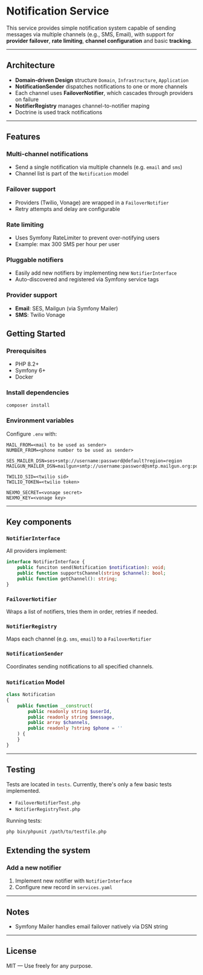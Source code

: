 # Notification Service

This service provides simple notification system capable of sending messages via multiple channels (e.g., SMS, Email), with support for **provider failover**, **rate limiting**, **channel configuration** and basic **tracking**.

---

## Architecture
- **Domain-driven Design** structure `Domain`, `Infrastructure`, `Application`
- **NotificationSender** dispatches notifications to one or more channels
- Each channel uses **FailoverNotifier**, which cascades through providers on failure
- **NotifierRegistry** manages channel-to-notifier maping
- Doctrine is used track notifications

---

## Features

### Multi-channel notifications
- Send a single notification via multiple channels (e.g. `email` and `sms`)
- Channel list is part of the `Notification` model

### Failover support
- Providers (Twilio, Vonage) are wrapped in a `FailoverNotifier`
- Retry attempts and delay are configurable

### Rate limiting
- Uses Symfony RateLimiter to prevent over-notifying users
- Example: max 300 SMS per hour per user

### Pluggable notifiers
- Easily add new notifiers by implementing new `NotifierInterface`
- Auto-discovered and registered via Symfony service tags

### Provider support
- **Email**: SES, Mailgun (via Symfony Mailer)
- **SMS**: Twilio Vonage

## Getting Started

### Prerequisites
- PHP 8.2+
- Symfony 6+
- Docker

### Install dependencies
```bash
composer install
```

### Environment variables
Configure `.env` with:
```dotenv
MAIL_FROM=<mail to be used as sender>
NUMBER_FROM=<phone number to be used as sender>

SES_MAILER_DSN=ses+smtp://username:password@default?region=region
MAILGUN_MAILER_DSN=mailgun+smtp://username:password@smtp.mailgun.org:port

TWILIO_SID=<twilio sid>
TWILIO_TOKEN=<twilio token>

NEXMO_SECRET=<vonage secret>
NEXMO_KEY=<vonage key>
```

---

## Key components

### `NotifierInterface`
All providers implement:
```php
interface NotifierInterface {
    public funciton send(Notification $notification): void;
    public function supportsChannel(string $channel): bool;
    public function getChannel(): string;
}
```

### `FailoverNotifier`
Wraps a list of notifiers, tries them in order, retries if needed.

### `NotifierRegistry`
Maps each channel (e.g. `sms`, `email`) to a `FailoverNotifier`

### `NotificationSender`
Coordinates sending notifications to all specified channels.

### `Notification` Model
```php
class Notification
{
    public function __construct(
        public readonly string $userId,
        public readonly string $message,
        public array $channels,
        public readonly ?string $phone = ''
    ) {
    }
}
```

---

## Testing
Tests are located in `tests`. Currently, there's only a few basic tests implemented.

- `FailoverNotifierTest.php`
- `NotifierRegistryTest.php`

Running tests:
```bash
php bin/phpunit /path/to/testfile.php
```

## Extending the system

### Add a new notifier
1. Implement new notifier with `NotifierInterface`
2. Configure new record in `services.yaml`

---

## Notes
- Symfony Mailer handles email failover natively via DSN string

---


## License
MIT — Use freely for any purpose.
